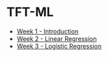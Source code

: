# TFT-ML

* [Week 1 - Introduction](https://github.com/TFTxiaozu/TFT-ML/tree/master/Week1)  
* [Week 2 - Linear Regression](https://github.com/TFTxiaozu/TFT-ML/tree/master/Week2)  
* [Week 3 - Logistic Regression](https://github.com/TFTxiaozu/TFT-ML/tree/master/Week3)  
